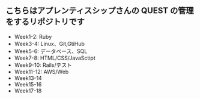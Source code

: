 ## こちらはアプレンティスシップさんの QUEST の管理をするリポジトリです

- Week1-2: Ruby
- Week3-4: Linux、Git,GtiHub
- Week5-6: データベース、SQL
- Week7-8: HTML/CSS/JavaSctipt
- Week9-10: Rails/テスト
- Week11-12: AWS/Web
- Week13-14
- Week15-16
- Week17-18
